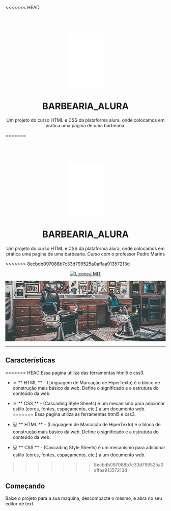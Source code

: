 <<<<<<< HEAD

<h1 align = "center">
<br>
  <img src = "https://github.com/Silvio-Hub/BarbeariaAlura/blob/master/html/img/logo-branco.png?raw=true" alt = "BARBEARIA_ALURA" width = "120">
<br>
<br>
BARBEARIA_ALURA
</h1>

<p align = "center"> Um projeto do curso HTML e CSS da plataforma alura, onde colocamos em pratica uma pagina de uma barbearia. </p>
=======
<h1 align = "center">
<br>
  <img src = "https://github.com/Silvio-Hub/BarbeariaAlura/blob/master/html/img/logo-branco.png?raw=true" alt = "BARBEARIA_ALURA" width = "120">
<br>
<br>
BARBEARIA_ALURA
</h1>

<p align = "center"> Um projeto do curso HTML e CSS da plataforma alura, onde colocamos em pratica uma pagina de uma barbearia. Curso com o professor Pedro Marins </p>
>>>>>>> 8ecbdb097088b7c33d799525a0affaa91357213d

<p align = "center">
  <a href="https://opensource.org/licenses/MIT">
    <img src = "https://img.shields.io/badge/License-MIT-blue.svg" alt = "Licença MIT">
  </a>
</p>

[//]: # (Adicione seus gifs / imagens aqui :)
<div>
  <img src = "https://github.com/Silvio-Hub/BarbeariaAlura/blob/master/html/img/banner.jpg?raw=true" alt = "img-banner" height = "">

<hr />

## Características

<<<<<<< HEAD
Essa pagina utiliza das ferramentas html5 e css3. 

- ⚛️ ** HTML ** - (Linguagem de Marcação de HiperTexto) é o bloco de construção mais básico da web. Define o significado e a estrutura do conteúdo da web.
- ⚛️ ** CSS ** - (Cascading Style Sheets) é um mecanismo para adicionar estilo (cores, fontes, espaçamento, etc.) a um documento web.
=======
Essa pagina utiliza as ferramentas html5 e css3. 

- 💻  ** HTML ** - (Linguagem de Marcação de HiperTexto) é o bloco de construção mais básico da web. Define o significado e a estrutura do conteúdo da web.
- 💻  ** CSS ** - (Cascading Style Sheets) é um mecanismo para adicionar estilo (cores, fontes, espaçamento, etc.) a um documento web.
>>>>>>> 8ecbdb097088b7c33d799525a0affaa91357213d

## Começando
Baixe o projeto para a sua maquina, descompacte o mesmo, e abra no seu editor de text.

